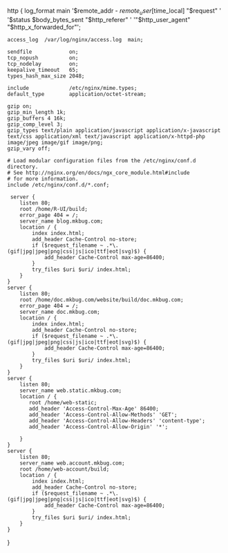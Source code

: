 http {
    log_format  main  '$remote_addr - $remote_user [$time_local] "$request" '
                      '$status $body_bytes_sent "$http_referer" '
                      '"$http_user_agent" "$http_x_forwarded_for"';

    access_log  /var/log/nginx/access.log  main;

    sendfile            on;
    tcp_nopush          on;
    tcp_nodelay         on;
    keepalive_timeout   65;
    types_hash_max_size 2048;

    include             /etc/nginx/mime.types;
    default_type        application/octet-stream;
    
    gzip on;
    gzip_min_length 1k;
    gzip_buffers 4 16k;
    gzip_comp_level 3;
    gzip_types text/plain application/javascript application/x-javascript text/css application/xml text/javascript application/x-httpd-php image/jpeg image/gif image/png;
    gzip_vary off;

    # Load modular configuration files from the /etc/nginx/conf.d directory.
    # See http://nginx.org/en/docs/ngx_core_module.html#include
    # for more information.
    include /etc/nginx/conf.d/*.conf;

     server {
        listen 80;
        root /home/R-UI/build;
        error_page 404 = /;
        server_name blog.mkbug.com;
        location / {
            index index.html;
            add_header Cache-Control no-store;
            if ($request_filename ~ .*\.(gif|jpg|jpeg|png|css|js|ico|ttf|eot|svg)$) {
                add_header Cache-Control max-age=86400;
            } 
            try_files $uri $uri/ index.html;
        }
    }
    server {
        listen 80;
        root /home/doc.mkbug.com/website/build/doc.mkbug.com;
        error_page 404 = /;
        server_name doc.mkbug.com;
        location / {
            index index.html;
            add_header Cache-Control no-store;
            if ($request_filename ~ .*\.(gif|jpg|jpeg|png|css|js|ico|ttf|eot|svg)$) {
                add_header Cache-Control max-age=86400;
            }
            try_files $uri $uri/ index.html;
        }
    }
    server {
        listen 80;
        server_name web.static.mkbug.com;
        location / {
           root /home/web-static;
           add_header 'Access-Control-Max-Age' 86400;
           add_header 'Access-Control-Allow-Methods' 'GET';
           add_header 'Access-Control-Allow-Headers' 'content-type';
           add_header 'Access-Control-Allow-Origin' '*';

        }
    }
    server {
        listen 80;
        server_name web.account.mkbug.com;
        root /home/web-account/build;
        location / {
            index index.html;
            add_header Cache-Control no-store;
            if ($request_filename ~ .*\.(gif|jpg|jpeg|png|css|js|ico|ttf|eot|svg)$) {
                add_header Cache-Control max-age=86400;
            }
            try_files $uri $uri/ index.html;
        }
    }
}
